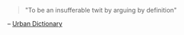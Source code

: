 > "To be an insufferable twit by arguing by definition"

&ndash; <a href="https://www.urbandictionary.com/define.php?term=Pandantic" style="text-align: right"> Urban Dictionary</div>
